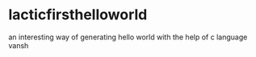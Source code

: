 # lacticfirsthelloworld
an interesting way of generating hello world with the help of c language vansh
